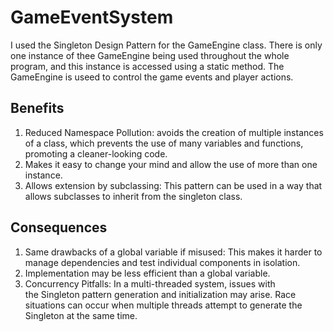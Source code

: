 # GameEventSystem
I used the Singleton Design Pattern for the GameEngine class. There is only one instance of thee GameEngine 
being used throughout the whole program, and this instance is accessed using a static method. The GameEngine is
useed to control the game events and player actions.

## Benefits
1. Reduced Namespace Pollution: avoids the creation of multiple instances of a class, which prevents the use of
   many variables and functions, promoting a cleaner-looking code.
2. Makes it easy to change your mind and allow the use of more than one instance.
3. Allows extension by subclassing: This pattern can be used in a way that allows subclasses to inherit from
   the singleton class.

## Consequences
1. Same drawbacks of a global variable if misused: This makes it harder to manage dependencies and test
   individual components in isolation.
2. Implementation may be less efficient than a global variable.
3. Concurrency Pitfalls: In a multi-threaded system, issues with the Singleton pattern generation and initialization may arise. Race situations
   can occur when multiple threads attempt to generate the Singleton at the same time.
